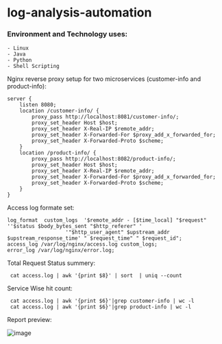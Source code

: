 # log-analysis-automation


### Environment and Technology uses:

    - Linux
    - Java
    - Python
    - Shell Scripting


Nginx  reverse proxy setup for two microservices (customer-info and product-info):

	server {
		listen 8080;
		location /customer-info/ {
			proxy_pass http://localhost:8081/customer-info/;
			proxy_set_header Host $host;
			proxy_set_header X-Real-IP $remote_addr;
			proxy_set_header X-Forwarded-For $proxy_add_x_forwarded_for;
			proxy_set_header X-Forwarded-Proto $scheme;
		}
		location /product-info/ {
			proxy_pass http://localhost:8082/product-info/;
			proxy_set_header Host $host;
			proxy_set_header X-Real-IP $remote_addr;
			proxy_set_header X-Forwarded-For $proxy_add_x_forwarded_for;
			proxy_set_header X-Forwarded-Proto $scheme;
		}
	}


Access log formate set:

 	log_format  custom_logs  '$remote_addr - [$time_local] "$request" ''$status $body_bytes_sent "$http_referer" '
                       '"$http_user_agent" $upstream_addr $upstream_response_time' " $request_time" " $request_id";
	access_log /var/log/nginx/access.log custom_logs;
	error_log /var/log/nginx/error.log;




Total Request Status summery:

     cat access.log | awk '{print $8}' | sort  | uniq --count
  


 Service Wise hit count:

     cat access.log | awk '{print $6}'|grep customer-info | wc -l
     cat access.log | awk '{print $6}'|grep product-info | wc -l



Report preview:


![image](https://github.com/imrangthub/log-analysis-automation/assets/32607915/4aba936e-1311-4317-87d3-01d2d5d0cf6d)








